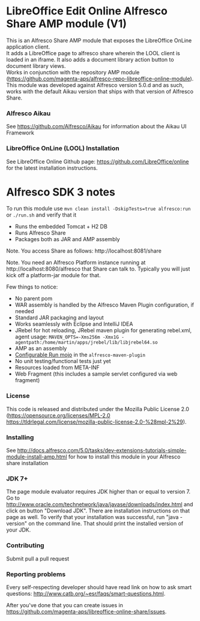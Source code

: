 LibreOffice Edit Online Alfresco Share AMP module (V1)
========

This is an Alfresco Share AMP module that exposes the LibreOffice OnLine application client.<br/>
It adds a LibreOffice page to alfresco share wherein the LOOL client is loaded in an iframe.
It also adds a document library action button to document library views.<br/>
Works in conjunction with the repository AMP module (https://github.com/magenta-aps/alfresco-repo-libreoffice-online-module).<br/>
This module was developed against Alfresco version 5.0.d and as such, works with the default Aikau version that ships with that version of Alfresco Share.       
        
### Alfresco Aikau
See https://github.com/Alfresco/Aikau for information about the Aikau UI Framework

### LibreOffice OnLine (LOOL) Installation
See LibreOffice Online Github page: https://github.com/LibreOffice/online for the latest installation instructions.

# Alfresco SDK 3 notes

To run this module use `mvn clean install -DskipTests=true alfresco:run` or `./run.sh` and verify that it 

 * Runs the embedded Tomcat + H2 DB 
 * Runs Alfresco Share
 * Packages both as JAR and AMP assembly

Note. You access Share as follows: http://localhost:8081/share
 
Note. You need an Alfresco Platform instance running at http://localhost:8080/alfresco that Share can talk to.
      Typically you will just kick off a platform-jar module for that.

Few things to notice:

 * No parent pom
 * WAR assembly is handled by the Alfresco Maven Plugin configuration, if needed
 * Standard JAR packaging and layout
 * Works seamlessly with Eclipse and IntelliJ IDEA
 * JRebel for hot reloading, JRebel maven plugin for generating rebel.xml, agent usage: `MAVEN_OPTS=-Xms256m -Xmx1G -agentpath:/home/martin/apps/jrebel/lib/libjrebel64.so`
 * AMP as an assembly
 * [Configurable Run mojo](https://github.com/Alfresco/alfresco-sdk/blob/sdk-3.0/plugins/alfresco-maven-plugin/src/main/java/org/alfresco/maven/plugin/RunMojo.java) in the `alfresco-maven-plugin`
 * No unit testing/functional tests just yet
 * Resources loaded from META-INF
 * Web Fragment (this includes a sample servlet configured via web fragment)

### License

This code is released and distributed under the Mozilla Public License 2.0 (https://opensource.org/licenses/MPL-2.0 https://tldrlegal.com/license/mozilla-public-license-2.0-%28mpl-2%29).

### Installing

See http://docs.alfresco.com/5.0/tasks/dev-extensions-tutorials-simple-module-install-amp.html for how to install this module in your Alfresco share installation

### JDK 7+

The page module evaluator requires JDK higher than or equal to version 7. Go to http://www.oracle.com/technetwork/java/javase/downloads/index.html and click on button "Download JDK".  There are installation instructions on that page as well. To verify that your installation was successful, run "java -version" on the command line.  That should print the installed version of your JDK.

### Contributing

Submit pull a pull request

### Reporting problems

Every self-respecting developer should have read link on how to ask smart questions: http://www.catb.org/~esr/faqs/smart-questions.html.

After you've done that you can create issues in https://github.com/magenta-aps/libreoffice-online-share/issues.

